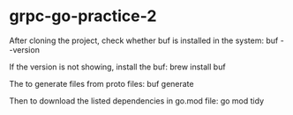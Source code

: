 # grpc-go-practice-2

After cloning the project, check whether buf is installed in the system:
buf --version

If the version is not showing, install the buf:
brew install buf

The to generate files from proto files:
buf generate

Then to download the listed dependencies in go.mod file:
go mod tidy

